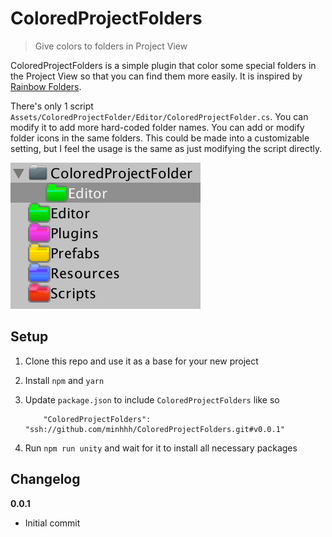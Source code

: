 # ColoredProjectFolders

> Give colors to folders in Project View

ColoredProjectFolders is a simple plugin that color some special folders in the Project View so that you can find them more easily. It is inspired by [Rainbow Folders](https://www.assetstore.unity3d.com/en/#!/content/50668).

There's only 1 script `Assets/ColoredProjectFolder/Editor/ColoredProjectFolder.cs`. You can modify it to add more hard-coded folder names. You can add or modify folder icons in the same folders. This could be made into a customizable setting, but I feel the usage is the same as just modifying the script directly.

![screenshot](/imgs/screenshot.png)

## Setup

1. Clone this repo and use it as a base for your new project
2. Install `npm` and `yarn`
3. Update `package.json` to include `ColoredProjectFolders` like so

    ```
        "ColoredProjectFolders": "ssh://github.com/minhhh/ColoredProjectFolders.git#v0.0.1"
    ```
4. Run `npm run unity` and wait for it to install all necessary packages

## Changelog

**0.0.1**

* Initial commit

<br/>
